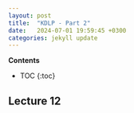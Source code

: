 ```yaml
---
layout: post
title:  "KDLP - Part 2"
date:   2024-07-01 19:59:45 +0300
categories: jekyll update
---
```


**Contents**
* TOC
{:toc}
## Lecture 12

